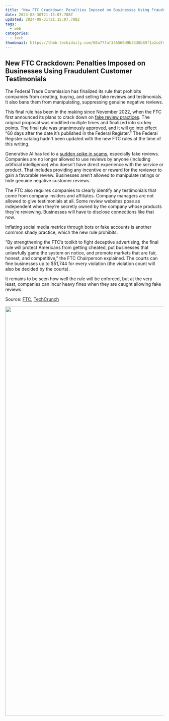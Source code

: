 ```yaml
---
title: "New FTC Crackdown: Penalties Imposed on Businesses Using Fraudulent Customer Testimonials"
date: 2024-08-30T21:15:07.788Z
updated: 2024-08-31T21:15:07.788Z
tags:
  - web
categories:
  - tech
thumbnail: https://thmb.techidaily.com/60a777af346560d9b3330b89f1a2cdfdf0449c805175841dc09638ed49d803c3.jpg
---
```


## New FTC Crackdown: Penalties Imposed on Businesses Using Fraudulent Customer Testimonials

The Federal Trade Commission has finalized its rule that prohibits companies from creating, buying, and selling fake reviews and testimonials. It also bans them from manipulating, suppressing genuine negative reviews.

 This final rule has been in the making since November 2022, when the FTC first announced its plans to crack down on [fake review practices](https://screen-recording.techidaily.com/2024-approved-vcs-quickcapture-critique-full-review-and-guide/). The original proposal was modified multiple times and finalized into six key points. The final rule was unanimously approved, and it will go into effect “60 days after the date it’s published in the Federal Register.” The Federal Register catalog hadn't been updated with the new FTC rules at the time of this writing.

 Generative AI has led to a [sudden spike in scams](https://android-transfer.techidaily.com/in-2024-how-i-transferred-messages-from-itel-s23plus-to-iphone-12xs-max-in-seconds-drfone-by-drfone-transfer-from-android-transfer-from-android/), especially fake reviews. Companies are no longer allowed to use reviews by anyone (including artificial intelligence) who doesn’t have direct experience with the service or product. That includes providing any incentive or reward for the reviewer to gain a favorable review. Businesses aren’t allowed to manipulate ratings or hide genuine negative customer reviews.

 The FTC also requires companies to clearly identify any testimonials that come from company insiders and affiliates. Company managers are not allowed to give testimonials at all. Some review websites pose as independent when they’re secretly owned by the company whose products they’re reviewing. Businesses will have to disclose connections like that now.

 Inflating social media metrics through bots or fake accounts is another common shady practice, which the new rule prohibits.

 “By strengthening the FTC’s toolkit to fight deceptive advertising, the final rule will protect Americans from getting cheated, put businesses that unlawfully game the system on notice, and promote markets that are fair, honest, and competitive,” the FTC Chairperson explained. The courts can fine businesses up to $51,744 for every violation (the violation count will also be decided by the courts).

 It remains to be seen how well the rule will be enforced, but at the very least, companies can incur heavy fines when they are caught allowing fake reviews.

 Source: [FTC](https://www.ftc.gov/news-events/news/press-releases/2024/08/federal-trade-commission-announces-final-rule-banning-fake-reviews-testimonials), [TechCrunch](https://techcrunch.com/2024/08/14/ftc-finalizes-rule-banning-fake-reviews/)

<ins class="adsbygoogle"
     style="display:block"
     data-ad-format="autorelaxed"
     data-ad-client="ca-pub-7571918770474297"
     data-ad-slot="1223367746"></ins>



<ins class="adsbygoogle"
     style="display:block"
     data-ad-client="ca-pub-7571918770474297"
     data-ad-slot="8358498916"
     data-ad-format="auto"
     data-full-width-responsive="true"></ins>



<!-- affiliate ads begin -->
<a href="https://boody-eco-wear.pxf.io/c/5597632/1572622/13846" target="_top" id="1572622"><img src="//a.impactradius-go.com/display-ad/13846-1572622" border="0" alt="" width="1000" height="1298"/></a><img height="0" width="0" src="https://imp.pxf.io/i/5597632/1572622/13846" style="position:absolute;visibility:hidden;" border="0" />
<!-- affiliate ads end -->